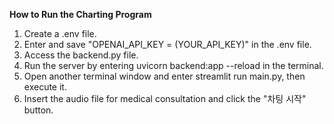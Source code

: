 **How to Run the Charting Program**
1. Create a .env file.
2. Enter and save "OPENAI_API_KEY = (YOUR_API_KEY)" in the .env file.
3. Access the backend.py file.
4. Run the server by entering uvicorn backend:app --reload in the terminal.
5. Open another terminal window and enter streamlit run main.py, then execute it.
6. Insert the audio file for medical consultation and click the "차팅 시작" button.
